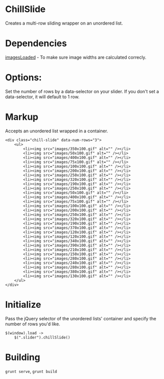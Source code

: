 ChillSlide
==========

Creates a multi-row sliding wrapper on an unordered list.

# Dependencies
[imagesLoaded](https://github.com/desandro/imagesloaded) - To make sure image widths are calculated correcly.

# Options:
Set the number of rows by a data-selector on your slider. If you don't set a data-selector, it will default to 1 row.


# Markup
Accepts an unordered list wrapped in a container.

    <div class="chill-slide" data-num-rows="3">
        <ul>
            <li><img src="images/350x100.gif" alt="" /></li>
            <li><img src="images/50x100.gif" alt="" /></li>
            <li><img src="images/400x100.gif" alt="" /></li>
            <li><img src="images/75x100.gif" alt="" /></li>
            <li><img src="images/100x100.gif" alt="" /></li>
            <li><img src="images/200x100.gif" alt="" /></li>
            <li><img src="images/250x100.gif" alt="" /></li>
            <li><img src="images/320x100.gif" alt="" /></li>
            <li><img src="images/190x100.gif" alt="" /></li>
            <li><img src="images/250x100.gif" alt="" /></li>
            <li><img src="images/50x100.gif" alt="" /></li>
            <li><img src="images/400x100.gif" alt="" /></li>
            <li><img src="images/75x100.gif" alt="" /></li>
            <li><img src="images/100x100.gif" alt="" /></li>
            <li><img src="images/200x100.gif" alt="" /></li>
            <li><img src="images/250x100.gif" alt="" /></li>
            <li><img src="images/320x100.gif" alt="" /></li>
            <li><img src="images/190x100.gif" alt="" /></li>
            <li><img src="images/370x100.gif" alt="" /></li>
            <li><img src="images/120x100.gif" alt="" /></li>
            <li><img src="images/120x100.gif" alt="" /></li>
            <li><img src="images/340x100.gif" alt="" /></li>
            <li><img src="images/390x100.gif" alt="" /></li>
            <li><img src="images/210x100.gif" alt="" /></li>
            <li><img src="images/150x100.gif" alt="" /></li>
            <li><img src="images/280x100.gif" alt="" /></li>
            <li><img src="images/240x100.gif" alt="" /></li>
            <li><img src="images/280x100.gif" alt="" /></li>
            <li><img src="images/380x100.gif" alt="" /></li>
            <li><img src="images/130x100.gif" alt="" /></li>
        </ul>
    </div>

# Initialize
Pass the jQuery selector of the unordered lists' container and specify the number of rows you'd like.

    $(window).load ->
        $(".slider").chillSlide()

# Building
`grunt serve`, `grunt build`